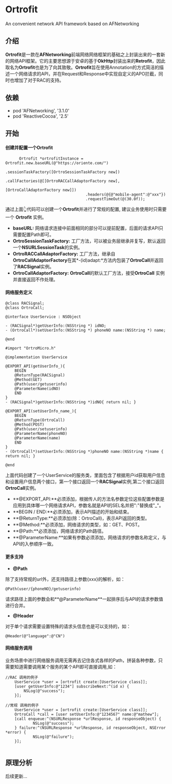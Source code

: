 # Ortrofit
An convenient network API framework based on AFNetworking

## 介绍
**Ortrofit**是一款在**AFNetworking**前端网络网络框架的基础之上封装出来的一套新的网络API框架。它的主要思想源于安卓的基于**OkHttp**封装出来的**Retrofit**，因此取名为**Ortrofit**也是为了向其致敬。**Ortrofit**旨在使用Annotation的方式简洁的描述一个网络请求的API，并在Request和Response中实现自定义的APO拦截，同时也增加了对于RAC的支持。
## 依赖 
* pod 'AFNetworking', '3.1.0' 
* pod 'ReactiveCocoa', '2.5'

## 开始

#### 创建并配置一个Ortrofit
```
      Ortrofit *ortrofitInstance = Ortrofit.new.baseURL(@"https://oriente.com/")
                                   .sessionTaskFactory([OrtroSessionTaskFactory new])
                                   .callFactories(@[[OrtroRACCallAdaptorFactory new],
                                                    [OrtroCallAdaptorFactory new]])
                                   .headers(@{@"mobile-agent":@"xxx"})
                                   .requestTimeOut(@(30.0f));
```
通过上面👆代码可以创建一个**Ortrofit**并进行了常规的配置, 建议业务使用时只需要一个 **Ortrofit** 实例。

* **baseURL:** 网络请求连接中前面相同的部分可以提前配置，后面的请求API只需要配置Path即可。
* **OrtroSessionTaskFactory:** 工厂方法，可以被业务层继承并复写，默认返回一个**NSURLSessionTask**的实例。
* **OrtroRACCallAdaptorFactory:** 工厂方法，继承自**OrtroCallAdaptorFactory**在其*-(id)adapt:*方法内包装了**OrtroCall**并返回了**RACSignal**实例。
* **OrtroCallAdaptorFactory:** **OrtroCall**的默认工厂方法，接受**OrtroCall** 实例并直接返回不作处理。

#### 网络服务定义
```
@class RACSignal;
@class OrtroCall;

@interface UserService : NSObject

- (RACSignal*)getUserInfo:(NSString *) idNO;
- (OrtroCall*)setUserInfo:(NSString *) phoneNO name:(NSString *) name;

@end

#import "OrtroMicro.h"

@implementation UserService

@EXPORT_API(getUserInfo_){
    BEGIN
    @ReturnType(RACSignal)
    @Method(GET)
    @Path(user/getuserinfo)
    @ParameterName(idNO)
    END
}
- (RACSignal*)getUserInfo:(NSString *)idNO{ return nil; }

@EXPORT_API(setUserInfo_name_){
    BEGIN
    @ReturnType(OrtroCall)
    @Method(POST)
    @Path(user/setuserinfo)
    @ParameterName(phoneNO)
    @ParameterName(name)
    END
}
- (OrtroCall*)setUserInfo:(NSString *)phoneNO name:(NSString *)name { return nil; }

@end

```
上面代码创建了一个UserService的服务类，里面包含了根据用户id获取用户信息和设置用户信息两个接口，第一个接口返回一个**RACSignal**实例,第二个接口返回**OrtroCall**实例。

* **@EXPORT_API:**必须添加，根据传人的方法名参数定位这些配置参数是应用到具体哪一个网络请求API，参数名就是API的SEL名并把":"替换成"_"。
* **BEGIN / END:**必须添加，表示API描述的开始和结束。
* **@ReturnType:**必须添加(除：OrtroCall)，表示API返回的类型。
* **@Method:**必须添加，网络请求的类型，如：GET、POST。
* **@Path:**必须添加，网络请求的Path路径。
* **@ParameterName:**如果有参数必须添加，网络请求的参数名称定义，与API的入参顺序一致。

#### 更多支持
* **@Path**

除了支持常规的url外，还支持路径上参数{xxx}的解析，如：

```
@Path(user/{phoneNO}/getuserinfo)

```
请求路径上面的参数会和**@ParameterName**一起排序后与API的请求参数值进行合并。

* **@Header** 

对于单个请求需要设置特殊的请求头信息也是可以支持的，如：

```
@Header(@"language":@"CN")
```
#### 网络服务调用
业务场景中进行网络服务调用无需再去记住各式各样的Path，拼装各种参数，只需要知道需要调用某个服务的某个API即可直接调用,如：

```
//RAC 调用的例子
    UserService *user = [ortrofit create:[UserService class]];
    [user getUserInfo:@"1234"] subscribeNext:^(id x) {
        NSLog(@"success");
    }];

//常规 调用的例子
    UserService *user = [ortrofit create:[UserService class]];
    OrtroCall *call = [user setUserInfo:@"1234567" name:@"mathew"];
    [call enqueue:^(NSURLResponse *urlResponse, id responseObject) {
 			NSLog(@"success");
	} failure:^(NSURLResponse *urlResponse, id responseObject, NSError *error) {
			NSLog(@"failure");
	}];
	
```
## 原理分析
后续更新...
